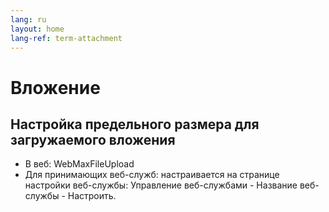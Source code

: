 ```yaml
---
lang: ru
layout: home
lang-ref: term-attachment
---
```


# Вложение

## Настройка предельного размера для загружаемого вложения

- В веб: WebMaxFileUpload
- Для принимающих веб-служб: настраивается на странице настройки веб-службы:
  Управление веб-службами - Название веб-службы - Настроить.
